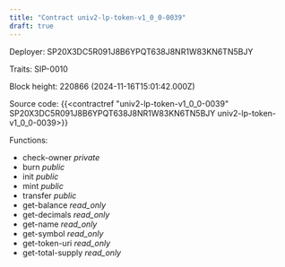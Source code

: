 ```yaml
---
title: "Contract univ2-lp-token-v1_0_0-0039"
draft: true
---
```

Deployer: SP20X3DC5R091J8B6YPQT638J8NR1W83KN6TN5BJY

Traits:
 SIP-0010



Block height: 220866 (2024-11-16T15:01:42.000Z)

Source code: {{<contractref "univ2-lp-token-v1_0_0-0039" SP20X3DC5R091J8B6YPQT638J8NR1W83KN6TN5BJY univ2-lp-token-v1_0_0-0039>}}

Functions:

* check-owner _private_
* burn _public_
* init _public_
* mint _public_
* transfer _public_
* get-balance _read_only_
* get-decimals _read_only_
* get-name _read_only_
* get-symbol _read_only_
* get-token-uri _read_only_
* get-total-supply _read_only_
